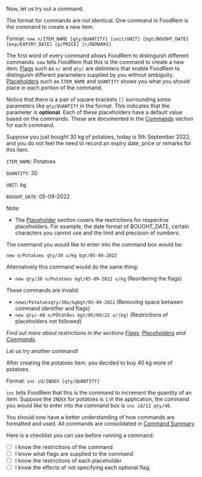 <!-- markdownlint-disable-file first-line-h1 -->

Now, let us try out a command.

The format for commands are not identical. One command in FoodRem is the command to create a new item.

Format: `new n/ITEM_NAME [qty/QUANTITY] [unit/UNIT] [bgt/BOUGHT_DATE] [exp/EXPIRY_DATE] [p/PRICE] [r/REMARKS]`

The first word of every command allows FoodRem to distinguish different commands. `new` tells FoodRem that this is the command to create a new item. [Flags](#flags) such as `n/` and `qty/` are delimiters that enable FoodRem to distinguish different parameters supplied by you without ambiguity. [Placeholders](#placeholders) such as `ITEM_NAME` and `QUANTITY` shows you what you should place in each portion of the command.

Notice that there is a pair of square brackets `[]` surrounding some parameters like `qty/QUANTITY` in the format. This indicates that the parameter is **optional**. Each of these placeholders have a default value based on the commands. These are documented in the [Commands](#commands) section for each command.

Suppose you just bought 30 kg of potatoes, today is 5th September 2022, and you do not feel the need to record an expiry date, price or remarks for this item.

`ITEM_NAME`: Potatoes

`QUANTITY`: 30

`UNIT`: kg

`BOUGHT_DATE`: 05-09-2022

Note:

* The [Placeholder](#placeholders) section covers the restrictions for respective placeholders. For example, the date format of BOUGHT_DATE, certain characters you cannot use and the limit and precision of numbers.

The command you would like to enter into the command box would be:

`new n/Potatoes qty/30 u/kg bgt/05-09-2022`

Alternatively this command would do the same thing:

* `new qty/30 n/Potatoes bgt/05-09-2022 u/kg` (Reordering the flags)

These commands are invalid:

* `newn/Potatoesqty/30u/kgbgt/05-09-2022` (Removing space between command identifier and flags)
* `new qty/-48 n/PÖtátÖes bgt/05/09/22 u/|kg|` (Restrictions of placeholders not followed)

_Find out more about restrictions in the sections [Flags](#flags), [Placeholders](#placeholders) and [Commands](#commands)._

Let us try another command!

After creating the potatoes item, you decided to buy 40 kg more of potatoes.

Format: `inc id/INDEX [qty/QUANTITY]`

`inc` tells FoodRem that this is the command to increment the quantity of an item. Suppose the `INDEX` for potatoes is `1` in the application, the command you would like to enter into the command box is `inc id/12 qty/40`.

You should now have a better understanding of how commands are formatted and used. All commands are consolidated in [Command Summary](#command-summary).

Here is a checklist you can use before running a command:

* [ ] I know the restrictions of the command
* [ ] I know what flags are supplied to the command
* [ ] I know the restrictions of each placeholder
* [ ] I know the effects of not specifying each optional flag.
